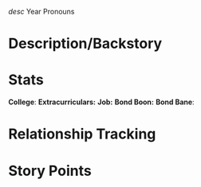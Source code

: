 _desc_
Year 
Pronouns
# Description/Backstory
# Stats
**College**: 
**Extracurriculars:** 
**Job:** 
**Bond Boon:** 
**Bond Bane**: 
# Relationship Tracking
# Story Points